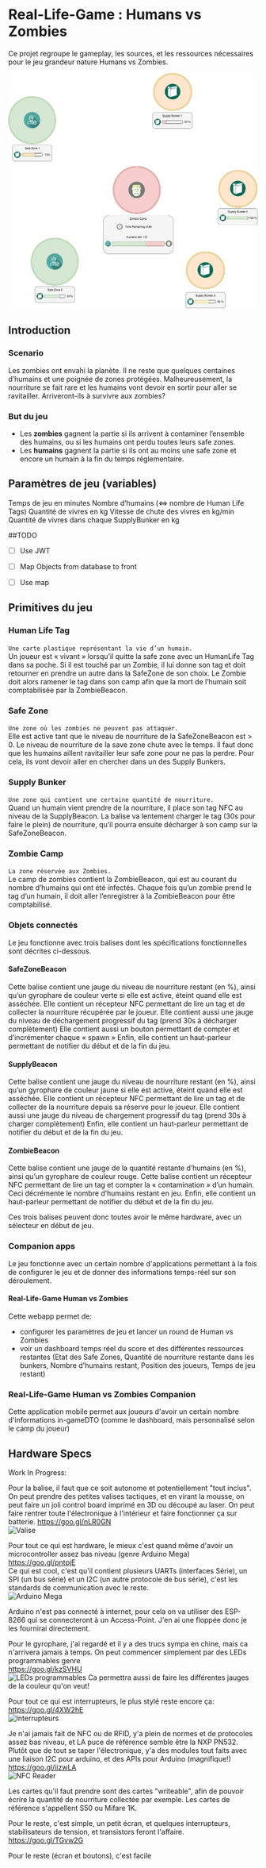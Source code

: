 
# Real-Life-Game : Humans vs Zombies

Ce projet regroupe le gameplay, les sources, et les ressources nécessaires pour le jeu grandeur nature Humans vs Zombies.

![Humans vs Zombies](hvsz.jpg)

## Introduction

### Scenario
Les zombies ont envahi la planète. Il ne reste que quelques centaines d’humains et une poignée de zones protégées. Malheureusement, la nourriture se fait rare et les humains vont devoir en sortir pour aller se ravitailler. Arriveront-ils à survivre aux zombies?

### But du jeu
 * Les **zombies** gagnent la partie si ils arrivent à contaminer l’ensemble des humains, ou si les humains ont perdu toutes leurs safe zones.  
 * Les **humains** gagnent la partie si ils ont au moins une safe zone et encore un humain à la fin du temps réglementaire.


## Paramètres de jeu (variables)

Temps de jeu en minutes
Nombre d’humains (<=> nombre de Human Life Tags)
Quantité de vivres en kg
Vitesse de chute des vivres en kg/min
Quantité de vivres dans chaque SupplyBunker en kg

##TODO
  - [ ] Use JWT
  - [ ] Map Objects from database to front
  - [ ] Use map


## Primitives du jeu

### Human Life Tag
`Une carte plastique représentant la vie d’un humain.`   
Un joueur est « vivant » lorsqu’il quitte la safe zone avec un HumanLife Tag dans sa poche.
Si il est touché par un Zombie, il lui donne son tag et doit retourner en prendre un autre dans la SafeZone de son choix. Le Zombie doit alors ramener le tag dans son camp afin que la mort de l’humain soit comptabilisée par la ZombieBeacon.

### Safe Zone
`Une zone où les zombies ne peuvent pas attaquer.`  
Elle est active tant que le niveau de nourriture de la SafeZoneBeacon est > 0.
Le niveau de nourriture de la save zone chute avec le temps. Il faut donc que les humains aillent ravitailler leur safe zone pour ne pas la perdre. Pour cela, ils vont devoir aller en chercher dans un des Supply Bunkers.

### Supply Bunker
`Une zone qui contient une certaine quantité de nourriture.`  
Quand un humain vient prendre de la nourriture, il place son tag NFC au niveau de la SupplyBeacon. La balise va lentement charger le tag (30s pour faire le plein) de nourriture, qu’il pourra ensuite décharger à son camp sur la SafeZoneBeacon.

### Zombie Camp
`La zone réservée aux Zombies.`  
Le camp de zombies contient la ZombieBeacon, qui est au courant du nombre d’humains qui ont été infectés. Chaque fois qu’un zombie prend le tag d’un humain, il doit aller l’enregistrer à la ZombieBeacon pour être comptabilisé.


### Objets connectés

Le jeu fonctionne avec trois balises dont les spécifications fonctionnelles sont décrites ci-dessous.

#### SafeZoneBeacon
Cette balise contient une jauge du niveau de nourriture restant (en %), ainsi qu’un gyrophare de couleur verte si elle est active, éteint quand elle est asséchée.
Elle contient un récepteur NFC permettant de lire un tag et de collecter la nourriture récupérée par le joueur.
Elle contient aussi une jauge du niveau de déchargement progressif du tag (prend 30s à décharger complètement)
Elle contient aussi un bouton permettant de compter et d’incrémenter chaque « spawn »
Enfin, elle contient un haut-parleur permettant de notifier du début et de la fin du jeu.

#### SupplyBeacon
Cette balise contient une jauge du niveau de nourriture restant (en %), ainsi qu’un gyrophare de couleur jaune si elle est active, éteint quand elle est asséchée.
Elle contient un récepteur NFC permettant de lire un tag et de collecter de la nourriture depuis sa réserve pour le joueur.
Elle contient aussi une jauge du niveau de chargement progressif du tag (prend 30s à charger complètement)
Enfin, elle contient un haut-parleur permettant de notifier du début et de la fin du jeu.

#### ZombieBeacon
Cette balise contient une jauge de la quantité restante d’humains (en %), ainsi qu’un gyrophare de couleur rouge.
Cette balise contient un récepteur NFC permettant de lire un tag et compter la « contamination » d’un humain. Ceci décrémente le nombre d’humains restant en jeu.
Enfin, elle contient un haut-parleur permettant de notifier du début et de la fin du jeu.

Ces trois balises peuvent donc toutes avoir le même hardware, avec un sélecteur en début de jeu.

### Companion apps

Le jeu fonctionne avec un certain nombre d'applications permettant à la fois de configurer le jeu et de donner des informations temps-réel sur son déroulement.

#### Real-Life-Game Human vs Zombies
Cette webapp permet de:
 * configurer les paramètres de jeu et lancer un round de Human vs Zombies
 * voir un dashboard temps réel du score et des différentes ressources restantes (Etat des Safe Zones, Quantité de nourriture restante dans les bunkers, Nombre d'humains restant, Position des joueurs, Temps de jeu restant)

### Real-Life-Game Human vs Zombies Companion
Cette application mobile permet aux joueurs d'avoir un certain nombre d'informations in-gameDTO (comme le dashboard, mais personnalisé selon le camp du joueur)


## Hardware Specs
Work In Progress:

Pour la balise, il faut que ce soit autonome et potentiellement "tout inclus".
On peut prendre des petites valises tactiques, et en virant la mousse, on peut faire un joli control board imprimé en 3D ou découpé au laser.
On peut faire rentrer toute l'électronique à l'intérieur et faire fonctionner ça sur batterie.
https://goo.gl/nLR0GN  
![Valise](https://images-na.ssl-images-amazon.com/images/I/61dpjR0mYEL._SL1000_.jpg)

Pour tout ce qui est hardware, le mieux c'est quand même d'avoir un microcontroller assez bas niveau (genre Arduino Mega)
https://goo.gl/pntpjE  
Ce qui est cool, c'est qu'il contient plusieurs UARTs (interfaces Série), un SPI (un bus série) et un I2C (un autre protocole de bus série), c'est les standards de communication avec le reste.  
![Arduino Mega](https://images-na.ssl-images-amazon.com/images/I/713dm0ARCcL._SL1500_.jpg)

Arduino n'est pas connecté à internet, pour cela on va utiliser des ESP-8266 qui se connecteront à un Access-Point.
J'en ai une floppée donc je les fournirai directement.

Pour le gyrophare, j'ai regardé et il y a des trucs sympa en chine, mais ca n'arrivera jamais à temps. On peut commencer simplement par des LEDs programmables genre  
https://goo.gl/kzSVHU  
![LEDs programmables](https://images-na.ssl-images-amazon.com/images/I/61PEUB2SdsL._SL1000_.jpg)
Ca permettra aussi de faire les différentes jauges de la couleur qu'on veut!

Pour tout ce qui est interrupteurs, le plus stylé reste encore ça:  
https://goo.gl/4XW2hE  
![Interrupteurs](https://images-na.ssl-images-amazon.com/images/I/51xoma%2BMy-L._SL1043_.jpg)

Je n'ai jamais fait de NFC ou de RFID, y'a plein de normes et de protocoles assez bas niveau, et LA puce de référence semble être la NXP PN532.
Plutôt que de tout se taper l'électronique, y'a des modules tout faits avec une liaison I2C pour arduino, et des APIs pour Arduino (magnifique!)  
https://goo.gl/iizwLA  
![NFC Reader](https://images-na.ssl-images-amazon.com/images/I/51TPRHRHdAL.jpg)

Les cartes qu'il faut prendre sont des cartes "writeable", afin de pouvoir écrire la quantité de nourriture collectée par exemple.
Les cartes de référence s'appellent S50 ou Mifare 1K.

Pour le reste, c'est simple, un petit écran, et quelques interrupteurs, stabilisateurs de tension, et transistors feront l'affaire.  
https://goo.gl/TGvw2G


Pour le reste (écran et boutons), c'est facile


